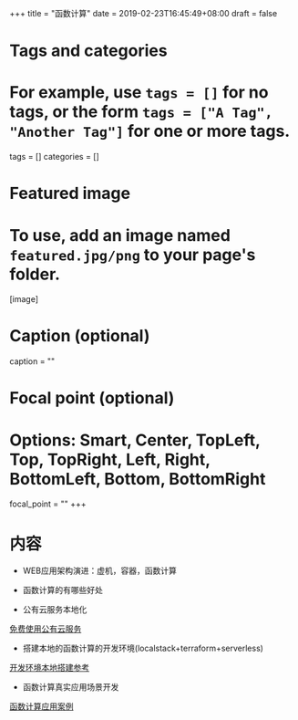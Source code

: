 +++
title = "函数计算"
date = 2019-02-23T16:45:49+08:00
draft = false

# Tags and categories
# For example, use `tags = []` for no tags, or the form `tags = ["A Tag", "Another Tag"]` for one or more tags.
tags = []
categories = []

# Featured image
# To use, add an image named `featured.jpg/png` to your page's folder. 
[image]
  # Caption (optional)
  caption = ""

  # Focal point (optional)
  # Options: Smart, Center, TopLeft, Top, TopRight, Left, Right, BottomLeft, Bottom, BottomRight
  focal_point = ""
+++


# 内容

- WEB应用架构演进：虚机，容器，函数计算

- 函数计算的有哪些好处

- 公有云服务本地化

[免费使用公有云服务](/post/use-public-cloud-for-free/)

- 搭建本地的函数计算的开发环境(localstack+terraform+serverless)

[开发环境本地搭建参考](/tags/serverless/)

- 函数计算真实应用场景开发

[函数计算应用案例](/tags/serverless/)